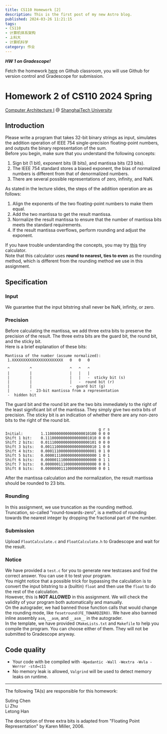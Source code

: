 ```yaml
---
title: CS110 Homework [2]
description: This is the first post of my new Astro blog.
published: 2024-03-26 11:21:15
tags:
- CS110
- 计算机体系架构
- 上科大
- 计算机科学
category: 作业
---
```


***HW 1 on Gradescope!***

  
Fetch the homework [here](https://classroom.github.com/a/pwC6ijm6) on Github classroom, you will use Github for version control and Gradescope for submission.


<!--more-->

# Homework 2 of CS110 2024 Spring

[Computer Architecture I](https://toast-lab.sist.shanghaitech.edu.cn/courses/CS110@ShanghaiTech/Spring-2024/index.html) @ [ShanghaiTech University](https://www.shanghaitech.edu.cn/)  

## Introduction

Please write a program that takes 32-bit binary strings as input, simulates the addition operation of IEEE 754 single-precision floating-point numbers, and outputs the binary representation of the sum.  
Before you begin, make sure that you understand the following concepts:

1. Sign bit (1 bit), exponent bits (8 bits), and mantissa bits (23 bits).
2. The IEEE 754 standard stores a biased exponent, the bias of normalized numbers is different from that of denormalized numbers.
3. There are several possible representations of zero, infinity, and NaN.

As stated in the lecture slides, the steps of the addition operation are as follows:

1. Align the exponents of the two floating-point numbers to make them equal.
2. Add the two mantissa to get the result mantissa.
3. Normalize the result mantissa to ensure that the number of mantissa bits meets the standard requirements.
4. If the result mantissa overflows, perform rounding and adjust the exponent.

If you have trouble understanding the concepts, you may try [this](http://weitz.de/ieee/) tiny calculator.  
Note that this calculator uses **round to nearest, ties to even** as the rounding method, which is different from the rounding method we use in this assignment.

## Specification

### Input

We guarantee that the input bitstring shall never be NaN, infinity, or zero.

### Precision

Before calculating the mantissa, we add three extra bits to preserve the precision of the result. The three extra bits are the guard bit, the round bit, and the sticky bit.  
Here is a brief explanation of these bits:

    Mantissa of the number (assume normalized):
     1.XXXXXXXXXXXXXXXXXXXXXXX   0   0   0

     ^         ^                 ^   ^   ^
     |         |                 |   |   |
     |         |                 |   |   -  sticky bit (s)
     |         |                 |   -  round bit (r)
     |         |                 -  guard bit (g)
     |         -  23-bit mantissa from a representation
     -  hidden bit

The guard bit and the round bit are the two bits immediately to the right of the least significant bit of the mantissa. They simply give two extra bits of precision. The sticky bit is an indication of whether there are any non-zero bits to the right of the round bit.

                                              g r s
    Initial:        1.11000000000000000010100 0 0 0
    Shift 1 bit:    0.11100000000000000001010 0 0 0
    Shift 2 bits:   0.01110000000000000000101 0 0 0
    Shift 3 bits:   0.00111000000000000000010 1 0 0
    Shift 4 bits:   0.00011100000000000000001 0 1 0
    Shift 5 bits:   0.00001110000000000000000 1 0 1
    Shift 6 bits:   0.00000111000000000000000 0 1 1
    Shift 7 bits:   0.00000011100000000000000 0 0 1
    Shift 8 bits:   0.00000001110000000000000 0 0 1

After the mantissa calculation and the normalization, the result mantissa should be rounded to 23 bits.

### Rounding

In this assignment, we use truncation as the rounding method.  
Truncation, so-called "round-towards-zero", is a method of rounding towards the nearest integer by dropping the fractional part of the number.

### Submission

Upload `FloatCalculate.c` and `FloatCalculate.h` to Gradescope and wait for the result.

### Notice

We have provided a `test.c` for you to generate new testcases and find the correct answer. You can use it to test your program.  
You might notice that a possible trick for bypassing the calculation is to convert the input bitstring to a (builtin) `float` and then use the `float` to do the rest of the calculation.  
However, this is **NOT ALLOWED** in this assignment. We will check the validity of your program both automatically and manually.  
On the autograder, we had banned those function calls that would change the rounding mode, like `fesetround(FE_TOWARDZERO)`. We have also banned inline assembly `asm`, `__asm`, and `__asm__` in the autograder.  
In the template, we have provided `CMakeLists.txt` and `Makefile` to help you compile the program. You can choose either of them. They will not be submitted to Gradescope anyway.

## Code quality

- Your code with be compiled with `-Wpedantic -Wall -Wextra -Wvla -Werror -std=c11`
- No memory leak is allowed, `Valgrind` will be used to detect memory leaks on runtime.

---

The following TA(s) are responsible for this homework:

Suting Chen <chenst AT shanghaitech.edu.cn>  
Li Zhu <zhuli2023 AT shanghaitech.edu.cn>  
Letong Han <hanlt AT shanghaitech.edu.cn>  

  

The description of three extra bits is adapted from "Floating Point Representation" by Karen Miller, 2006.